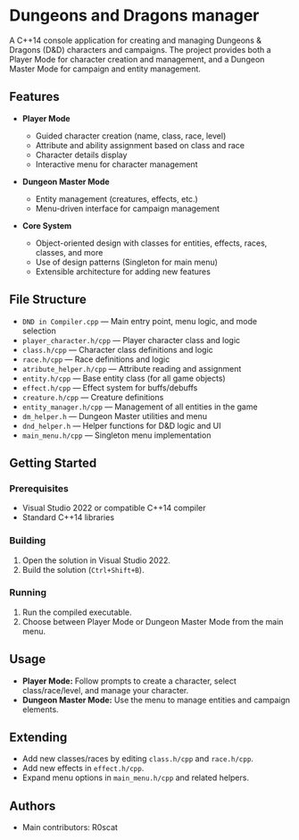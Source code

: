 # Dungeons and Dragons manager

A C++14 console application for creating and managing Dungeons & Dragons (D&D) characters and campaigns. The project provides both a Player Mode for character creation and management, and a Dungeon Master Mode for campaign and entity management.

## Features

- **Player Mode**
  - Guided character creation (name, class, race, level)
  - Attribute and ability assignment based on class and race
  - Character details display
  - Interactive menu for character management

- **Dungeon Master Mode**
  - Entity management (creatures, effects, etc.)
  - Menu-driven interface for campaign management

- **Core System**
  - Object-oriented design with classes for entities, effects, races, classes, and more
  - Use of design patterns (Singleton for main menu)
  - Extensible architecture for adding new features

## File Structure

- `DND in Compiler.cpp` — Main entry point, menu logic, and mode selection
- `player_character.h/cpp` — Player character class and logic
- `class.h/cpp` — Character class definitions and logic
- `race.h/cpp` — Race definitions and logic
- `atribute_helper.h/cpp` — Attribute reading and assignment
- `entity.h/cpp` — Base entity class (for all game objects)
- `effect.h/cpp` — Effect system for buffs/debuffs
- `creature.h/cpp` — Creature definitions
- `entity_manager.h/cpp` — Management of all entities in the game
- `dm_helper.h` — Dungeon Master utilities and menu
- `dnd_helper.h` — Helper functions for D&D logic and UI
- `main_menu.h/cpp` — Singleton menu implementation

## Getting Started

### Prerequisites

- Visual Studio 2022 or compatible C++14 compiler
- Standard C++14 libraries

### Building

1. Open the solution in Visual Studio 2022.
2. Build the solution (`Ctrl+Shift+B`).

### Running

1. Run the compiled executable.
2. Choose between Player Mode or Dungeon Master Mode from the main menu.

## Usage

- **Player Mode:** Follow prompts to create a character, select class/race/level, and manage your character.
- **Dungeon Master Mode:** Use the menu to manage entities and campaign elements.

## Extending

- Add new classes/races by editing `class.h/cpp` and `race.h/cpp`.
- Add new effects in `effect.h/cpp`.
- Expand menu options in `main_menu.h/cpp` and related helpers.


## Authors

- Main contributors: R0scat

